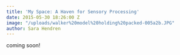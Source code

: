 ```yaml
---
title: 'My Space: A Haven for Sensory Processing'
date: 2015-05-30 18:26:00 Z
image: "/uploads/walker%20model%20holding%20packed-005a2b.JPG"
author: Sara Hendren
---
```


coming soon!